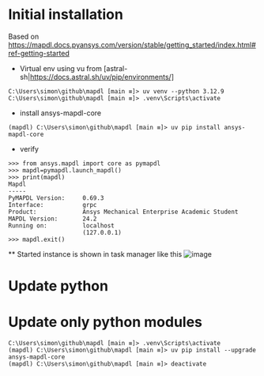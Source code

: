 # Initial installation

Based on https://mapdl.docs.pyansys.com/version/stable/getting_started/index.html#ref-getting-started
 * Virtual env using vu from [astral-sh|https://docs.astral.sh/uv/pip/environments/]
```
C:\Users\simon\github\mapdl [main ≡]> uv venv --python 3.12.9
C:\Users\simon\github\mapdl [main ≡]> .venv\Scripts\activate
```
 * install ansys-mapdl-core
```
(mapdl) C:\Users\simon\github\mapdl [main ≡]> uv pip install ansys-mapdl-core
```
 * verify
```
>>> from ansys.mapdl import core as pymapdl
>>> mapdl=pymapdl.launch_mapdl()
>>> print(mapdl)
Mapdl
-----
PyMAPDL Version:     0.69.3
Interface:           grpc
Product:             Ansys Mechanical Enterprise Academic Student
MAPDL Version:       24.2
Running on:          localhost
                     (127.0.0.1)
>>> mapdl.exit()
```
 ** Started instance is shown in task manager like this  ![image](https://github.com/user-attachments/assets/429461d3-5bb1-4c9a-8858-f9d1ecc19cad)

# Update python
 
# Update only python modules
```
C:\Users\simon\github\mapdl [main ≡]> .venv\Scripts\activate
(mapdl) C:\Users\simon\github\mapdl [main ≡]> uv pip install --upgrade ansys-mapdl-core
(mapdl) C:\Users\simon\github\mapdl [main ≡]> deactivate
```
